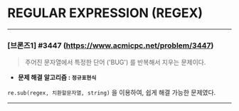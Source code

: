 # REGULAR EXPRESSION (REGEX)

---

### [브론즈1] #3447 (https://www.acmicpc.net/problem/3447)

> 주어진 문자열에서 특정한 단어 ('BUG') 를 반복해서 지우는 문제이다.

* **문제 해결 알고리즘 : ```정규표현식```**

`re.sub(regex, 치환할문자열, string)` 을 이용하여, 쉽게 해결 가능한 문제였다.

---




